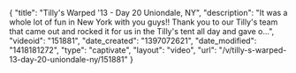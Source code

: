 {
    "title": "Tilly's Warped '13 - Day 20 Uniondale, NY",
    "description": "It was a whole lot of fun in New York with you guys!! Thank you to our Tilly's team that came out and rocked it for us in the Tilly's tent all day and gave o...",
    "videoid": "151881",
    "date_created": "1397072621",
    "date_modified": "1418181272",
    "type": "captivate",
    "layout": "video",
    "url": "\/v\/tilly-s-warped-13-day-20-uniondale-ny\/151881"
}